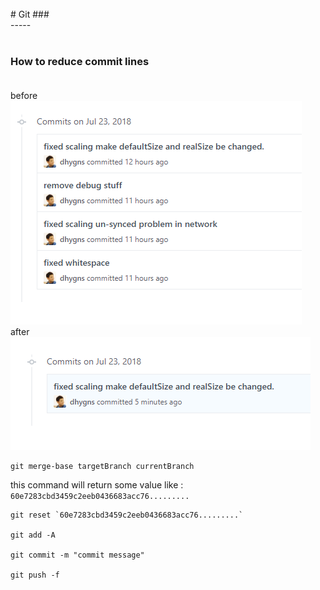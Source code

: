 <br> 
# Git
### <br>
-----
<br><br>

### How to reduce commit lines <br><br>
before <br>
<img src="./../res/md/multicommits.png"> <br>
after  <br>
<img src="./../res/md/singlecommits.png"> <br>

```
git merge-base targetBranch currentBranch
```
this command will return some value like : `60e7283cbd3459c2eeb0436683acc76.........`
```
git reset `60e7283cbd3459c2eeb0436683acc76.........`

git add -A

git commit -m "commit message"

git push -f
```


